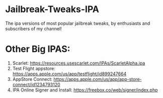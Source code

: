 # Jailbreak-Tweaks-IPA
The ipa versions of most popular jailbreak tweaks, by enthusiasts and subscribers of my channel!

# Other Big IPAS:
1) Scarlet: https://resources.usescarlet.com/IPAs/ScarletAlpha.ipa
2) Test Flight appstore: https://apps.apple.com/us/app/testflight/id899247664
3) AppStore Connect: https://apps.apple.com/us/app/app-store-connect/id1234793120 
4) IPA Online Signer and Install: https://freebox.co/web/signer/index.php
